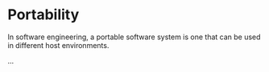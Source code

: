 # Portability

In software engineering, a portable software system is one that can be used in different host environments.

...
